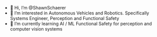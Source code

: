 - 👋 Hi, I’m @ShawnSchaerer
- 👀 I’m interested in Autonomous Vehicles and Robotics.  Specifically Systems Engineer, Perception and Functional Safety 
- 🌱 I’m currently learning AI / ML Functional Safety for perception and computer vision systems


<!---
ShawnSchaerer/ShawnSchaerer is a ✨ special ✨ repository because its `README.md` (this file) appears on your GitHub profile.
You can click the Preview link to take a look at your changes.
--->
